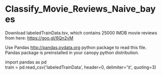 # Classify_Movie_Reviews_Naive_bayes

Download labeledTrainData.tsv, which contains 25000 IMDB movie reviews from here: https://goo.gl/6Qn2vM

Use Pandas http://pandas.pydata.org python package to read this file. Pandas package is preinstalled in your canopy python distribution.

import pandas as pd  
train = pd.read_csv('labeledTrainData', header=0, delimiter='\t', quoting=3) 
